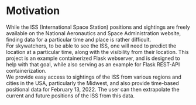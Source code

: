 # Motivation

While the ISS (International Space Station) positions and sightings are freely available on the National Aeronautics and Space Administration website, finding data for a particular time and place is rather difficult.  
For skywatchers, to be able to see the ISS, one will need to predict the location at a particular time, along with the visibility from their location. This project is an example containerized Flask webserver, and is designed to help with that goal, while also serving as an example for Flask REST-API containerization.  
We provide easy access to sightings of the ISS from various regions and cities in the USA, particularly the Midwest, and also provide time-based positional data for February 13, 2022. The user can then extrapolate the current and future positions of the ISS from this data.
